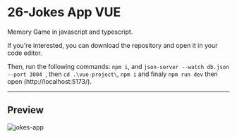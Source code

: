 # 26-Jokes App VUE

Memory Game in javascript and typescript.

If you're interested, you can download the repository and open it in your code editor.

Then, run the following commands: `npm i`, and `json-server --watch db.json --port 3004 `,
then `cd .\vue-project\`, `npm i` and finaly `npm run dev` then open (http://localhost:5173/).

---

## Preview

![jokes-app](./jokes-app.gif)

